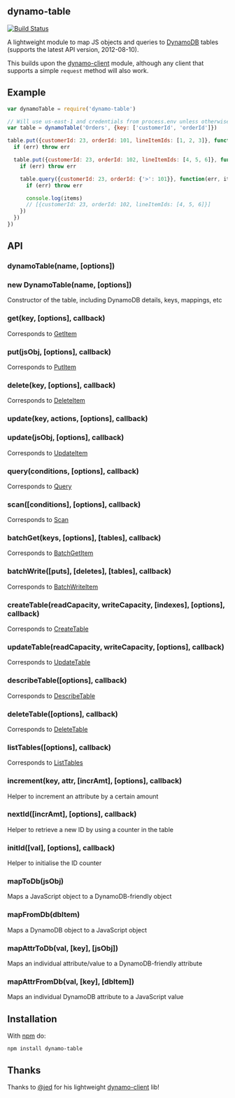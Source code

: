 dynamo-table
------------

[![Build Status](https://secure.travis-ci.org/mhart/dynamo-table.png?branch=master)](http://travis-ci.org/mhart/dynamo-table)

A lightweight module to map JS objects and queries to
[DynamoDB](http://docs.aws.amazon.com/amazondynamodb/latest/developerguide/API.html)
tables (supports the latest API version, 2012-08-10).

This builds upon the [dynamo-client](https://github.com/jed/dynamo-client)
module, although any client that supports a simple `request` method will also
work.

Example
-------

```javascript
var dynamoTable = require('dynamo-table')

// Will use us-east-1 and credentials from process.env unless otherwise specified
var table = dynamoTable('Orders', {key: ['customerId', 'orderId']})

table.put({customerId: 23, orderId: 101, lineItemIds: [1, 2, 3]}, function(err) {
  if (err) throw err

  table.put({customerId: 23, orderId: 102, lineItemIds: [4, 5, 6]}, function(err) {
    if (err) throw err

    table.query({customerId: 23, orderId: {'>': 101}}, function(err, items) {
      if (err) throw err

      console.log(items)
      // [{customerId: 23, orderId: 102, lineItemIds: [4, 5, 6]}]
    })
  })
})
```

API
---

### dynamoTable(name, [options])
### new DynamoTable(name, [options])

Constructor of the table, including DynamoDB details, keys, mappings, etc

### get(key, [options], callback)

Corresponds to [GetItem](http://docs.aws.amazon.com/amazondynamodb/latest/APIReference/API_GetItem.html)

### put(jsObj, [options], callback)

Corresponds to [PutItem](http://docs.aws.amazon.com/amazondynamodb/latest/APIReference/API_PutItem.html)

### delete(key, [options], callback)

Corresponds to [DeleteItem](http://docs.aws.amazon.com/amazondynamodb/latest/APIReference/API_DeleteItem.html)

### update(key, actions, [options], callback)
### update(jsObj, [options], callback)

Corresponds to [UpdateItem](http://docs.aws.amazon.com/amazondynamodb/latest/APIReference/API_UpdateItem.html)

### query(conditions, [options], callback)

Corresponds to [Query](http://docs.aws.amazon.com/amazondynamodb/latest/APIReference/API_Query.html)

### scan([conditions], [options], callback)

Corresponds to [Scan](http://docs.aws.amazon.com/amazondynamodb/latest/APIReference/API_Scan.html)

### batchGet(keys, [options], [tables], callback)

Corresponds to [BatchGetItem](http://docs.aws.amazon.com/amazondynamodb/latest/APIReference/API_BatchGetItem.html)

### batchWrite([puts], [deletes], [tables], callback)

Corresponds to [BatchWriteItem](http://docs.aws.amazon.com/amazondynamodb/latest/APIReference/API_BatchWriteItem.html)

### createTable(readCapacity, writeCapacity, [indexes], [options], callback)

Corresponds to [CreateTable](http://docs.aws.amazon.com/amazondynamodb/latest/APIReference/API_CreateTable.html)

### updateTable(readCapacity, writeCapacity, [options], callback)

Corresponds to [UpdateTable](http://docs.aws.amazon.com/amazondynamodb/latest/APIReference/API_UpdateTable.html)

### describeTable([options], callback)

Corresponds to [DescribeTable](http://docs.aws.amazon.com/amazondynamodb/latest/APIReference/API_DescribeTable.html)

### deleteTable([options], callback)

Corresponds to [DeleteTable](http://docs.aws.amazon.com/amazondynamodb/latest/APIReference/API_DeleteTable.html)

### listTables([options], callback)

Corresponds to [ListTables](http://docs.aws.amazon.com/amazondynamodb/latest/APIReference/API_ListTables.html)

### increment(key, attr, [incrAmt], [options], callback)

Helper to increment an attribute by a certain amount

### nextId([incrAmt], [options], callback)

Helper to retrieve a new ID by using a counter in the table

### initId([val], [options], callback)

Helper to initialise the ID counter

### mapToDb(jsObj)

Maps a JavaScript object to a DynamoDB-friendly object

### mapFromDb(dbItem)

Maps a DynamoDB object to a JavaScript object

### mapAttrToDb(val, [key], [jsObj])

Maps an individual attribute/value to a DynamoDB-friendly attribute

### mapAttrFromDb(val, [key], [dbItem])

Maps an individual DynamoDB attribute to a JavaScript value


Installation
------------

With [npm](http://npmjs.org/) do:

```
npm install dynamo-table
```

Thanks
------

Thanks to [@jed](https://github.com/jed) for his lightweight
[dynamo-client](https://github.com/jed/dynamo-client) lib!

